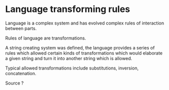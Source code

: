 # Language transforming rules

Language is a complex system and has evolved complex rules of interaction between parts.

Rules of language are transformations.

A string creating system was defined, the language provides a series of rules which allowed certain kinds of transformations which would elaborate a given string and turn it into another string which is allowed.

Typical allowed transformations include substitutions, inversion, concatenation.

Source ?
